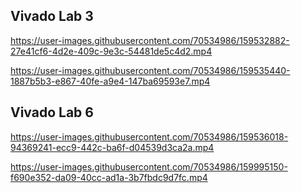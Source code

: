 ## Vivado Lab 3
https://user-images.githubusercontent.com/70534986/159532882-27e41cf6-4d2e-409c-9e3c-54481de5c4d2.mp4






https://user-images.githubusercontent.com/70534986/159535440-1887b5b3-e867-40fe-a9e4-147ba69593e7.mp4




## Vivado Lab 6



https://user-images.githubusercontent.com/70534986/159536018-94369241-ecc9-442c-ba6f-d04539d3ca2a.mp4




https://user-images.githubusercontent.com/70534986/159995150-f690e352-da09-40cc-ad1a-3b7fbdc9d7fc.mp4




